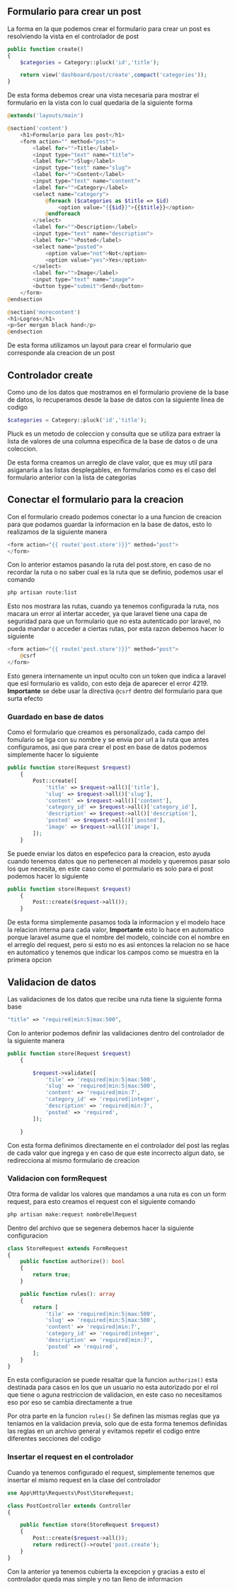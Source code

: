 ## Formulario para crear un post

La forma en la que podemos crear el formulario para crear un post es resolviendo la vista en el controlador de post


```php
public function create()
{    
    $categories = Category::pluck('id','title');

    return view('dashboard/post/create',compact('categories'));
}
```

De esta forma debemos crear una vista necesaria para mostrar el formulario en la vista con lo cual quedaria de la siguiente forma


```php
@extends('layouts/main')

@section('content')
    <h1>Formulario para los post</h1>
    <form action="" method="post">
        <label for="">Title</label>
        <input type="text" name="title">
        <label for="">Slug</label>
        <input type="text" name="slug">
        <label for="">Content</label>
        <input type="text" name="content">
        <label for="">Category</label>
        <select name="category">
            @foreach ($categories as $title => $id)
                <option value="{{$id}}">{{$title}}</option>
            @endforeach
        </select>
        <label for="">Description</label>
        <input type="text" name="description">
        <label for="">Posted</label>
        <select name="posted">
            <option value="not">Not</option>
            <option value="yes">Yes</option>
        </select>
        <label for="">Image</label>
        <input type="text" name="image">
        <button type="submit">Send</button>
    </form>
@endsection

@section('morecontent')
<h1>Logros</h1>
<p>Ser morgan black hand</p>
@endsection
```

De esta forma utilizamos un layout para crear el formulario que corresponde ala creacion de un post

## Controlador create

Como uno de los datos que mostramos en el formulario proviene de la base de datos, lo recuperamos desde la base de datos con la siguiente linea de codigo

```php
$categories = Category::pluck('id','title');
```

Pluck es un metodo de coleccion y consulta que se utiliza para extraer la lista de valores de una columna especifica de la base de datos o de una coleccion.

De esta forma creamos un arreglo de clave valor, que es muy util para asiganarla a las listas desplegables, en formularios como es el caso del formulario anterior con la lista de categorias

## Conectar el formulario para la creacion

Con el formulario creado podemos conectar lo a una funcion de creacion para que podamos guardar la informacion en la base de datos, esto lo realizamos de la siguiente manera

```php
<form action="{{ route('post.store')}}" method="post">
</form>
```

Con lo anterior estamos pasando la ruta del post.store, en caso de no recordar la ruta o no saber cual es la ruta que se definio, podemos usar el comando 


```bash
php artisan route:list
```

Esto nos mostrara las rutas, cuando ya tenemos configurada la ruta, nos macara un error al intertar acceder, ya que laravel tiene una capa de seguridad para que un formulario que no esta autenticado por laravel, no pueda mandar o acceder a ciertas rutas, por esta razon debemos hacer lo siguiente


```php
<form action="{{ route('post.store')}}" method="post">
    @csrf
</form>
```

Esto genera internamente un input oculto con un token que indica a laravel que esl formulario es valido, con esto deja de aparecer el error 4219. **Importante** se debe usar la directiva `@csrf` dentro del formulario para que surta efecto

### Guardado en base de datos

Como el formulario que creamos es personalizado, cada campo del fomulario se liga con su nombre y se envia por url a la ruta que antes configuramos, asi que para crear el post en base de datos podemos simplemente hacer lo siguiente 

```php
public function store(Request $request)
    {
        Post::create([
            'title' => $request->all()['title'],
            'slug' => $request->all()['slug'],
            'content' => $request->all()['content'],
            'category_id' => $request->all()['category_id'],
            'description' => $request->all()['description'],
            'posted' => $request->all()['posted'],
            'image' => $request->all()['image'],
        ]);
    }
```

Se puede enviar los datos en espefecico para la creacion, esto ayuda cuando tenemos datos que no pertenecen al modelo y queremos pasar solo los que necesita, en este caso como el pormulario es solo para el post podemos hacer lo siguiente

```php
public function store(Request $request)
    {
        Post::create($request->all());
    }
```

De esta forma simplemente pasamos toda la informacion y el modelo hace la relacion interna para cada valor, **Importante** esto lo hace en automatico porque laravel asume que el nombre del modelo, coincide con el nombre en el arreglo del request, pero si esto no es asi entonces la relacion no se hace en automatico y tenemos que indicar los campos como se muestra en la primera opcion


## Validacion de datos

Las validaciones de los datos que recibe una ruta tiene la siguiente forma base

```php
"title" => "required|min:5|max:500",
```

Con lo anterior podemos definir las validaciones dentro del controlador de la siguiente manera 


```php
public function store(Request $request)
    {

        $request->validate([
            'tile' => 'required|min:5|max:500',
            'slug' => 'required|min:5|max:500',
            'content' => 'required|min:7',
            'category_id' => 'required|integer',
            'description' => 'required|min:7',
            'posted' => 'required',
        ]);

    }
```

Con esta forma definimos directamente en el controlador del post las reglas de cada valor que ingrega y en caso de que este incorrecto algun dato, se redirecciona al mismo formulario de creacion

### Validacion con formRequest

Otra forma de validar los valores que mandamos a una ruta es con un form request, para esto creamos el request con el siguiente comando

```bash
php artisan make:request nombreDelRequest
```

Dentro del archivo que se segenera debemos hacer la siguiente configuracion

```php
class StoreRequest extends FormRequest
{
    public function authorize(): bool
    {
        return true;
    }

    public function rules(): array
    {
        return [
            'tile' => 'required|min:5|max:500',
            'slug' => 'required|min:5|max:500',
            'content' => 'required|min:7',
            'category_id' => 'required|integer',
            'description' => 'required|min:7',
            'posted' => 'required',
        ];
    }
}
```

En esta configuracion se puede resaltar que la funcion `authorize()` esta destinada para casos en los que un usuario no esta autorizado por el rol que tiene o aguna restriccion de validacion, en este caso no necesitamos eso por eso se cambia directamente a true

Por otra parte en la funcion `rules()` Se definen las mismas reglas que ya teniamos en la validacion previa, solo que de esta forma tenemos definidas las reglas en un archivo general y evitamos repetir el codigo entre diferentes secciones del codigo

### Insertar el request en el controlador

Cuando ya tenemos configurado  el request, simplemente tenemos que insertar el mismo request en la clase del controlador

```php
use App\Http\Requests\Post\StoreRequest;

class PostController extends Controller
{

    public function store(StoreRequest $request)
    {
        Post::create($request->all());
        return redirect()->route('post.create');
    }
}
```

Con la anterior ya tenemos cubierta la excepcion y gracias a esto el controlador queda mas simple y no tan lleno de informacion

